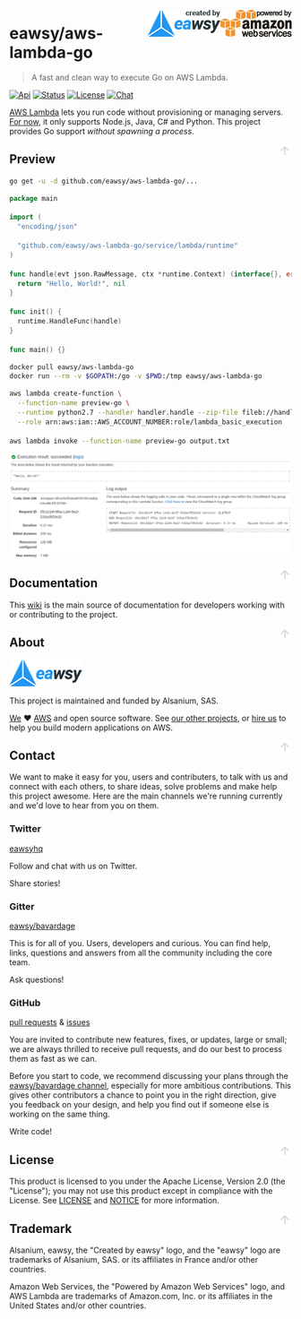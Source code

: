 <a id="top" name="top"></a>
<!--
---

> This project will be deprecated by February 2017 with the release of Go 1.8. Please migrate to 
  [eawsy/aws-lambda-go-shim](https://github.com/eawsy/aws-lambda-go-shim).

---
<br>
-->
[<img src="_asset/powered-by-aws.png" alt="Powered by Amazon Web Services" align="right">][aws-home]
[<img src="_asset/created-by-eawsy.png" alt="Created by eawsy" align="right">][eawsy-home]
# eawsy/aws-lambda-go
> A fast and clean way to execute Go on AWS Lambda.

[![Api][api-badge]][eawsy-godoc]
[![Status][status-badge]](#top)
[![License][license-badge]](LICENSE)
[![Chat][chat-badge]][eawsy-gitter]

[AWS Lambda][aws-lambda-home] lets you run code without provisioning or managing servers. [For now][aws-lambda-lng], it 
only supports Node.js, Java, C# and Python. This project provides Go support *without spawning a process*.

[<img src="_asset/arrow-up.png" align="right">](#top)
## Preview

```sh
go get -u -d github.com/eawsy/aws-lambda-go/...
```

```go
package main

import (
  "encoding/json"

  "github.com/eawsy/aws-lambda-go/service/lambda/runtime"
)

func handle(evt json.RawMessage, ctx *runtime.Context) (interface{}, error) {
  return "Hello, World!", nil
}

func init() {
  runtime.HandleFunc(handle)
}

func main() {}
```

```sh
docker pull eawsy/aws-lambda-go
docker run --rm -v $GOPATH:/go -v $PWD:/tmp eawsy/aws-lambda-go
```

```sh
aws lambda create-function \
  --function-name preview-go \
  --runtime python2.7 --handler handler.handle --zip-file fileb://handler.zip \
  --role arn:aws:iam::AWS_ACCOUNT_NUMBER:role/lambda_basic_execution

aws lambda invoke --function-name preview-go output.txt
```

<kbd>![Preview](_asset/eawsy-preview.png)</kbd>

[<img src="_asset/arrow-up.png" align="right">](#top)
## Documentation

This [wiki][eawsy-wiki] is the main source of documentation for developers working with or contributing to the 
project.

[<img src="_asset/arrow-up.png" align="right">](#top)
## About

[![eawsy](_asset/eawsy-logo.png)][eawsy-home]

This project is maintained and funded by Alsanium, SAS.

[We][eawsy-home] :heart: [AWS][aws-home] and open source software. See [our other projects][eawsy-github], or 
[hire us][eawsy-hire-form] to help you build modern applications on AWS.

[<img src="_asset/arrow-up.png" align="right">](#top)
## Contact

We want to make it easy for you, users and contributers, to talk with us and connect with each others, to share ideas, 
solve problems and make help this project awesome. Here are the main channels we're running currently and we'd love to 
hear from you on them.

### Twitter 
  
[eawsyhq][eawsy-twitter] 

Follow and chat with us on Twitter. 

Share stories!

### Gitter 

[eawsy/bavardage][eawsy-gitter]

This is for all of you. Users, developers and curious. You can find help, links, questions and answers from all the 
community including the core team.

Ask questions!

### GitHub

[pull requests][eawsy-pr] & [issues][eawsy-issues]

You are invited to contribute new features, fixes, or updates, large or small; we are always thrilled to receive pull 
requests, and do our best to process them as fast as we can.

Before you start to code, we recommend discussing your plans through the [eawsy/bavardage channel][eawsy-gitter], 
especially for more ambitious contributions. This gives other contributors a chance to point you in the right direction, 
give you feedback on your design, and help you find out if someone else is working on the same thing.

Write code!

[<img src="_asset/arrow-up.png" align="right">](#top)
## License

This product is licensed to you under the Apache License, Version 2.0 (the "License"); you may not use this product 
except in compliance with the License. See [LICENSE](LICENSE) and [NOTICE](NOTICE) for more information.

[<img src="_asset/arrow-up.png" align="right">](#top)
## Trademark

Alsanium, eawsy, the "Created by eawsy" logo, and the "eawsy" logo are trademarks of Alsanium, SAS. or its affiliates in 
France and/or other countries.

Amazon Web Services, the "Powered by Amazon Web Services" logo, and AWS Lambda are trademarks of Amazon.com, Inc. or its 
affiliates in the United States and/or other countries.

[eawsy-home]: https://eawsy.com
[eawsy-github]: https://github.com/eawsy
[eawsy-gitter]: https://gitter.im/eawsy/bavardage
[eawsy-godoc]: https://godoc.org/github.com/eawsy/aws-lambda-go/service/lambda/runtime
[eawsy-wiki]: https://github.com/eawsy/aws-lambda-go/wiki
[eawsy-hire-form]: https://docs.google.com/forms/d/e/1FAIpQLSfPvn1Dgp95DXfvr3ClPHCNF5abi4D1grveT5btVyBHUk0nXw/viewform
[eawsy-pr]: https://github.com/eawsy/aws-lambda-go/issues?q=is:pr%20is:open
[eawsy-issues]: https://github.com/eawsy/aws-lambda-go/issues?q=is:issue%20is:open
[eawsy-twitter]: https://twitter.com/@eawsyhq
[aws-home]: https://aws.amazon.com/
[aws-lambda-home]: https://aws.amazon.com/lambda/
[aws-lambda-lng]: http://docs.aws.amazon.com/lambda/latest/dg/lambda-app.html#lambda-app-author
[api-badge]: http://img.shields.io/badge/api-godoc-7986cb.svg?style=flat-square
[chat-badge]: http://img.shields.io/badge/chat-gitter-e91e63.svg?style=flat-square
[status-badge]: http://img.shields.io/badge/status-stable-689f38.svg?style=flat-square
[license-badge]: http://img.shields.io/badge/license-apache-757575.svg?style=flat-square
